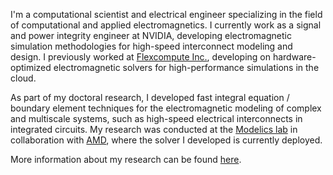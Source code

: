 I'm a computational scientist and electrical engineer specializing in the field of computational and applied electromagnetics. I currently work as a signal and power integrity engineer at NVIDIA, developing electromagnetic simulation methodologies for high-speed interconnect modeling and design. I previously worked at [Flexcompute Inc.](https://www.flexcompute.com/), developing on hardware-optimized electromagnetic solvers for high-performance simulations in the cloud.

As part of my doctoral research, I developed fast integral equation / boundary element techniques for the electromagnetic modeling of complex and multiscale systems, such as high-speed electrical interconnects in integrated circuits.
My research was conducted at the [Modelics lab](https://github.com/modelics) in collaboration with [AMD](https://www.amd.com/en), where the solver I developed is currently deployed.

More information about my research can be found [here](https://scholar.google.com/citations?user=Xwh6NJUAAAAJ&hl=en&oi=ao).

<!---
shash-sharma/shash-sharma is a ✨ special ✨ repository because its `README.md` (this file) appears on your GitHub profile.
You can click the Preview link to take a look at your changes.
--->
